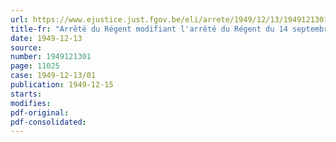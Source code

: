 ```yaml
---
url: https://www.ejustice.just.fgov.be/eli/arrete/1949/12/13/1949121301/justel
title-fr: "Arrêté du Régent modifiant l'arrêté du Régent du 14 septembre 1946 pris en exécution des lois relatives à l'assurance en vue de la vieillesse et du décès prématuré, coordonnée par l'arrêté du Régent du 12 septembre 1946"
date: 1949-12-13
source:
number: 1949121301
page: 11025
case: 1949-12-13/01
publication: 1949-12-15
starts:
modifies:
pdf-original:
pdf-consolidated:
---
```


